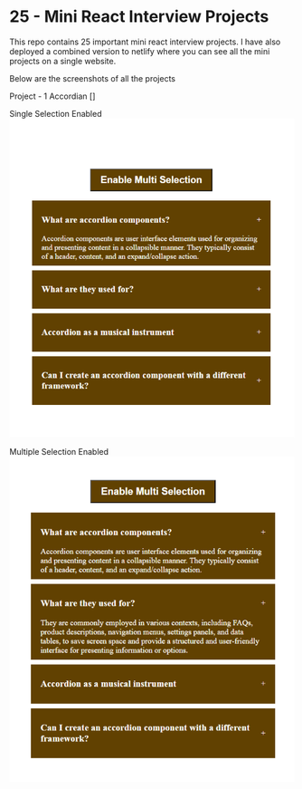 # 25 - Mini React Interview Projects

This repo contains 25 important mini react interview projects.
I have also deployed a combined version to netlify where you can see all the mini projects on a single website.


Below are the screenshots of all the projects

Project - 1  Accordian []

Single Selection Enabled
![image alt](https://github.com/Ayushk1203/25-React-Interview-Projects/blob/main/React%2025%20Interview%20Projects%20Combined/Interview%20Projects/public/images/Screenshot-1.PNG?raw=true) 

Multiple Selection Enabled
![image alt](https://github.com/Ayushk1203/25-React-Interview-Projects/blob/main/React%2025%20Interview%20Projects%20Combined/Interview%20Projects/public/images/Screenshot-2.PNG?raw=true)
